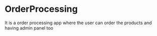 # OrderProcessing
It is a order processing app where the user can order the products and having admin panel too
